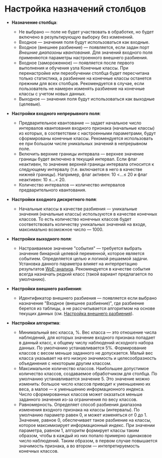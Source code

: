 # Настройка назначений столбцов

* **Назначение столбца**:
   * Не выбрано — поле не будет участвовать в обработке, но будет включено в результирующую выборку без изменений.
   * Входное — значения поля будут использоваться как входные.
   * Входное (внешнее разбиение) — появляется, если задан порт *Внешние диапазоны квантования*. Для значений входного поля применяются параметры настроенного внешнего разбиения.
   * Входное (замороженное) — появляется после первого выполнения и обучения узла Конечные классы. При перенастройке или переобучении столбца будет пересчитана только статистика, а разбиение на конечные классы останется прежним для всех столбцов. Рекомендуется в случае, если пользователь не намерен изменять разбиение на конечные классы с учетом новых данных.
   * Выходное — значения поля будут использоваться как выходные (целевые).


* **Настройки входного непрерывного поля**:
   * Предварительное квантование — задает начальное число интервалов квантования входного признака (начальные классы) из которых, в соответствии с настроенными параметрами, будут сформированы конечные классы. Рекомендуется использовать ее при большом числе уникальных значений в непрерывном поле.
   * Включить верхние границы интервала — верхнее значение границы будет включено в текущий интервал. Если флаг неактивен, то значение верхней границы интервала относится к следующему интервалу (т.е. включается в него в качестве нижней границы). Например, флаг активен: 10 <...≤ 20 и флаг неактивен: 10 ≤...< 20.
   * Количество интервалов — количество интервалов предварительного квантования.


* **Настройки входного дискретного поля**:
   * Начальные классы в качестве разбиения — уникальные значения (начальные классы) используются в качестве конечных классов. То есть количество конечных классов будет соответствовать количеству уникальных значений на входе, максимально возможное число — 1000.


* **Настройки выходного поля**:
   * Настраиваемое значение "события" — требуется выбрать значение бинарной целевой переменной, которое является событием. Определяется целью и логикой решаемой задачи. Установка данного параметра влияет на интерпретацию результатов [WoE-анализа](https://wiki.loginom.ru/articles/coefficient-woe.html). Рекомендуется в качестве события всегда назначать редкий класс (такой вариант предлагается по умолчанию).


* **Настройки внешнего разбиения**:
   * Идентификатор внешнего разбиения — появляется если выбрано назначение "Входное (внешнее разбиение)", где разбиение берется из таблицы, а не рассчитывается алгоритмом на основе текущих данных (см. [Настройка внешнего разбиения](./configuring-an-external-partition.md)).


* **Настройки алгоритма**:
   * Минимальный вес класса, %. Вес класса — это отношение числа наблюдений, для которых значение входного признака попадает в данный класс, к общему числу наблюдений исходного набора данных. По умолчанию устанавливается 5%. Формирование классов с весом меньше заданного не допускается. Малый вес класса указывает на его низкую значимость и целесообразность объединения с некоторым другим классом.
   * Максимальное количество классов. Наибольшее допустимое количество классов, создаваемое обработчиком для столбца. По умолчанию устанавливается значение 5. Это значение можно изменить: большое число классов приводит к уменьшению их веса, а малое — к уменьшению информационного индекса. Число сформированных классов может оказаться меньше заданного значения из-за ограничения по весу классов.
   * Равномерность. Определяет способ разбиения диапазона изменения входного признака на классы (интервалы). По умолчанию параметр равен 0, и может изменяться от 0 до 1. Значение, равное 0, обеспечивает такое разбиение на классы, которое максимизирует информационный индекс. При значении параметра, равном 1, алгоритм формирует классы таким образом, чтобы в каждый из них попало примерно одинаковое число наблюдений. Таким образом, в первом случае повышается значимость признака, а во втором — интепретируемость конечных классов.
